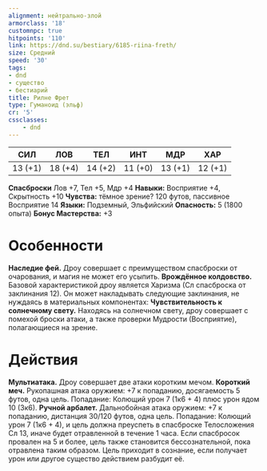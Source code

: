```yaml
---
alignment: нейтрально-злой
armorclass: '18'
customnpc: true
hitpoints: '110'
link: https://dnd.su/bestiary/6185-riina-freth/
size: Средний
speed: '30'
tags:
- dnd
- существо
- бестиарий
title: Рилне Фрет
type: Гуманоид (эльф)
cr: '5'
cssclasses:
    - dnd
---
```



| СИЛ | ЛОВ | ТЕЛ | ИНТ | МДР | ХАР |
|---|---|---|---|---|---|
| 13 (+1) | 18 (+4) | 14 (+2) | 11 (+0) | 13 (+1) | 12 (+1) |
**Спасброски** Лов +7, Тел +5, Мдр +4
**Навыки:** Восприятие +4, Скрытность +10
**Чувства:** тёмное зрение? 120 футов, пассивное Восприятие 14
**Языки:** Подземный, Эльфийский
**Опасность:** 5 (1800 опыта)
**Бонус Мастерства:** +3


# Особенности
**Наследие фей.** Дроу совершает с преимуществом спасброски от очарования, и магия не может его усыпить.
**Врождённое колдовство.** Базовой характеристикой дроу является Харизма (Сл спасброска от заклинания 12). Он может накладывать следующие заклинания, не нуждаясь в материальных компонентах:
**Чувствительность к солнечному свету.** Находясь на солнечном свету, дроу совершает с помехой броски атаки, а также проверки Мудрости (Восприятие), полагающиеся на зрение.


# Действия
**Мультиатака.** Дроу совершает две атаки коротким мечом.
**Короткий меч.** Рукопашная атака оружием: +7 к попаданию, досягаемость 5 футов, одна цель. Попадание: Колющий урон 7 (1к6 + 4) плюс урон ядом 10 (3к6).
**Ручной арбалет.** Дальнобойная атака оружием: +7 к попаданию, дистанция 30/120 футов, одна цель. Попадание: Колющий урон 7 (1к6 + 4), и цель должна преуспеть в спасброске Телосложения Сл 13, иначе будет отравленной в течение 1 часа. Если спасбросок провален на 5 и более, цель также становится бессознательной, пока отравлена таким образом. Цель приходит в сознание, если получает урон или другое существо действием разбудит её.